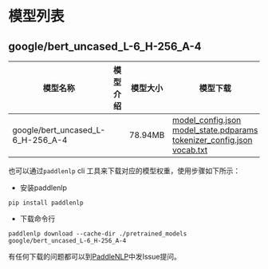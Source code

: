 #  模型列表

## google/bert_uncased_L-6_H-256_A-4

| 模型名称 | 模型介绍 | 模型大小  | 模型下载 |
| --- | --- | --- | --- |
|google/bert_uncased_L-6_H-256_A-4|  | 78.94MB | [model_config.json](https://bj.bcebos.com/paddlenlp/models/community/google/bert_uncased_L-6_H-256_A-4/model_config.json)<br>[model_state.pdparams](https://bj.bcebos.com/paddlenlp/models/community/google/bert_uncased_L-6_H-256_A-4/model_state.pdparams)<br>[tokenizer_config.json](https://bj.bcebos.com/paddlenlp/models/community/google/bert_uncased_L-6_H-256_A-4/tokenizer_config.json)<br>[vocab.txt](https://bj.bcebos.com/paddlenlp/models/community/google/bert_uncased_L-6_H-256_A-4/vocab.txt) |

也可以通过`paddlenlp` cli 工具来下载对应的模型权重，使用步骤如下所示：

* 安装paddlenlp

```shell
pip install paddlenlp
```

* 下载命令行

```shell
paddlenlp download --cache-dir ./pretrained_models google/bert_uncased_L-6_H-256_A-4
```

有任何下载的问题都可以到[PaddleNLP](https://github.com/PaddlePaddle/PaddleNLP)中发Issue提问。